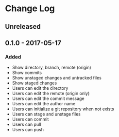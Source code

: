 # Change Log

## Unreleased

## 0.1.0 - 2017-05-17

### Added
- Show directory, branch, remote (origin)
- Show commits
- Show unstaged changes and untracked files
- Show staged changes
- Users can edit the directory
- Users can edit the remote (origin only)
- Users can edit the commit message
- Users can edit the author name
- Users can initialize a git repository when not exists
- Users can stage and unstage files
- Users can commit
- Users can pull
- Users can push